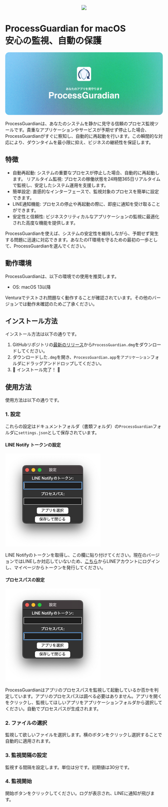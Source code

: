 
<p align="center">
    <img src="gp-128.ico">
    <h1>ProcessGuardian for macOS<br>安心の監視、自動の保護</h1>
</p>

<p align="center">
    <img src="img/main-pg.png">
</p>

ProcessGuardianは、あなたのシステムを静かに見守る信頼のプロセス監視ツールです。貴重なアプリケーションやサービスが予期せず停止した場合、ProcessGuardianがすぐに察知し、自動的に再起動を行います。この瞬間的な対応により、ダウンタイムを最小限に抑え、ビジネスの継続性を保証します。

## 特徴

- 自動再起動: システムの重要なプロセスが停止した場合、自動的に再起動します。
リアルタイム監視: プロセスの稼働状態を24時間365日リアルタイムで監視し、安定したシステム運用を支援します。
- 簡単設定: 直感的なインターフェースで、監視対象のプロセスを簡単に設定できます。
- LINE通知機能: プロセスの停止や再起動の際に、即座に通知を受け取ることができます。
- 安定性と信頼性: ビジネスクリティカルなアプリケーションの監視に最適化された高度な機能を提供します。

ProcessGuardianを使えば、システムの安定性を維持しながら、予期せず発生する問題に迅速に対応できます。あなたのIT環境を守るための最初の一歩として、ProcessGuardianを選んでください。

## 動作環境

ProcessGuardianは、以下の環境での使用を推奨します。

- OS: macOS 13以降

Venturaでテストされ問題なく動作することが確認されています。その他のバージョンでは動作未確認のためご了承ください。

## インストール方法

インストール方法は以下の通りです。

1. GitHubリポジトリの[最新のリリース](https://github.com/svertkatter/ProcessGuardian/releases)から`ProcessGuardian.dmg`をダウンロードしてください。
2. ダウンロードした`.dmg`を開き、`ProcessGuardian.app`を`アプリケーション`フォルダにドラッグアンドドロップしてください。
3. 🎉 インストール完了！ 🎉

## 使用方法

使用方法は以下の通りです。

### 1. 設定

これらの設定はドキュメントフォルダ（書類フォルダ）の`ProcessGuardian`フォルダに`settings.json`として保存されています。

#### LINE Notify トークンの設定

![](img/How-1.png)

LINE Notifyのトークンを取得し、この欄に貼り付けてください。現在のバージョンではLINEしか対応していないため、[こちら](https://notify-bot.line.me/ja/)からLINEアカウントにログインし、マイページからトークンを発行してください。

#### プロセスパスの設定

![](img/How-2.png)

ProcessGuardianはアプリのプロセスパスを監視して起動しているか否かを判定しています。アプリのプロセスパスは調べる必要はありません。アプリを開くをクリックし、監視してほしいアプリをアプリケーションフォルダから選択してください。自動でプロセスパスが生成されます。

### 2. ファイルの選択

監視して欲しいファイルを選択します。横のボタンをクリックし選択することで自動的に適用されます。

### 3. 監視間隔の設定

監視する間隔を設定します。単位は分です。初期値は30分です。

### 4. 監視開始

開始ボタンをクリックしてください。ログが表示され、LINEに通知が飛びます。